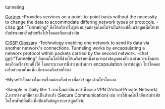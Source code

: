 tunneling


[Gartner](https://www.gartner.com/en/glossary/all-terms)
-Provides services on a point-to-point basis without the necessity to change the data to accommodate differing network types or protocols.
-chap gpt:"Tunneling" คือให้บริการในรูปแบบจุดต่อจุดโดยไม่จำเป็นต้องเปลี่ยนข้อมูลเพื่อให้เข้ากับประเภทเครือข่ายหรือโปรโตคอลที่แตกต่างกัน


[CISSP Glossary](https://csrc.nist.gov/glossary)
-Technology enabling one network to send its data via another network's connections. Tunneling works by encapsulating a network protocol within packets carried by the second network.
-chat gpt:"Tunneling” คือเทคโนโลยีที่ช่วยให้เครือข่ายหนึ่งสามารถส่งข้อมูลของตัวเองผ่านการเชื่อมต่อของอีกเครือข่ายหนึ่งได้ โดยกระบวนการนี้ทำงานผ่านการ encapsulation (การห่อหุ้ม) โปรโตคอลเครือข่ายภายในแพ็กเก็ตของเครือข่ายที่สอง

-Myself:สื่อกลางในการเชื่อมต่อเครือข่าย เพื่อส่งข้อมูล ผ่านโปรโตคอล

-Sample in Daily life:
1.การเชื่อมต่ออินเทอร์เน็ตแบบ VPN (Virtual Private Network)
2.การทำงานที่มีความเป็นส่วนตัว (Secure Communication) เช่น การใช้เทคโนโลยีการเข้ารหัสในโทรศัพท์มือถือเพื่อป้องกันข้อมูลจากการถูกดักจับ

